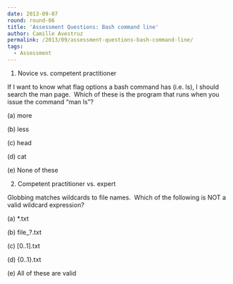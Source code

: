 ```yaml
---
date: 2013-09-07
round: round-06
title: 'Assessment Questions: Bash command line'
author: Camille Avestruz
permalink: /2013/09/assessment-questions-bash-command-line/
tags:
  - Assessment
---
```

1) Novice vs. competent practitioner

If I want to know what flag options a bash command has (i.e. ls), I should search the man page.  Which of these is the program that runs when you issue the command &#8220;man ls&#8221;?

(a) more

(b) less

(c) head

(d) cat

(e) None of these

2) Competent practitioner vs. expert

Globbing matches wildcards to file names.  Which of the following is NOT a valid wildcard expression?

(a) *.txt

(b) file_?.txt

(c) [0..1].txt

(d) {0..1}.txt

(e) All of these are valid

&nbsp;
